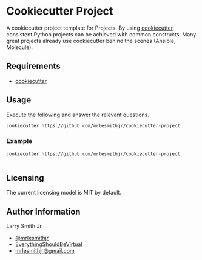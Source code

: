 # Cookiecutter Project

A cookiecutter project template for Projects. By using [cookiecutter](https://cookiecutter.readthedocs.io/en/latest/),
consistent Python projects can be achieved with common constructs. Many great
projects already use cookiecutter behind the scenes (Ansible, Molecule).

## Requirements

- [cookiecutter](https://cookiecutter.readthedocs.io/en/latest/installation.html)

## Usage

Execute the following and answer the relevant questions.

```bash
cookiecutter https://github.com/mrlesmithjr/cookiecutter-project
```

### Example

```bash
cookiecutter https://github.com/mrlesmithjr/cookiecutter-project
```

```bash

```

## Licensing

The current licensing model is MIT by default.

## Author Information

Larry Smith Jr.

- [@mrlesmithjr](https://twitter.com/mrlesmithjr)
- [EverythingShouldBeVirtual](http://everythingshouldbevirtual.com)
- [mrlesmithjr@gmail.com](mailto:mrlesmithjr@gmail.com)
